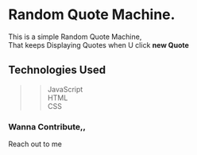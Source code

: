 #   Random Quote Machine. <br>
This is a simple Random Quote Machine, <br>
That keeps Displaying Quotes when U click **new Quote**
 ## Technologies Used
 >> JavaScript<br>
>> HTML<br>
>> CSS<br>

### Wanna Contribute,,
Reach out to me
